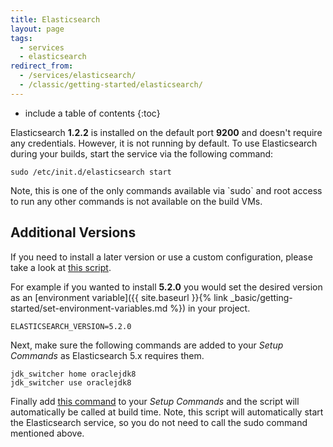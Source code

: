 ```yaml
---
title: Elasticsearch
layout: page
tags:
  - services
  - elasticsearch
redirect_from:
  - /services/elasticsearch/
  - /classic/getting-started/elasticsearch/
---
```


* include a table of contents
{:toc}

Elasticsearch **1.2.2** is installed on the default port **9200** and doesn't require any credentials. However, it is not running by default. To use Elasticsearch during your builds, start the service via the following command:

```shell
sudo /etc/init.d/elasticsearch start
```

<div class="info-block">
Note, this is one of the only commands available via `sudo` and root access to run any other commands is not available on the build VMs.
</div>

## Additional Versions

If you need to install a later version or use a custom configuration, please take a look at [this script](https://github.com/codeship/scripts/blob/master/packages/elasticsearch.sh).

For example if you wanted to install **5.2.0** you would set the desired version as an [environment variable]({{ site.baseurl }}{% link _basic/getting-started/set-environment-variables.md %}) in your project.

```shell
ELASTICSEARCH_VERSION=5.2.0
```

Next, make sure the following commands are added to your _Setup Commands_ as Elasticsearch 5.x requires them.

```shell
jdk_switcher home oraclejdk8
jdk_switcher use oraclejdk8
```

Finally add [this command](https://github.com/codeship/scripts/blob/master/packages/elasticsearch.sh#L6) to your _Setup Commands_ and the script will automatically be called at build time. Note, this script will automatically start the Elasticsearch service, so you do not need to call the sudo command mentioned above.
